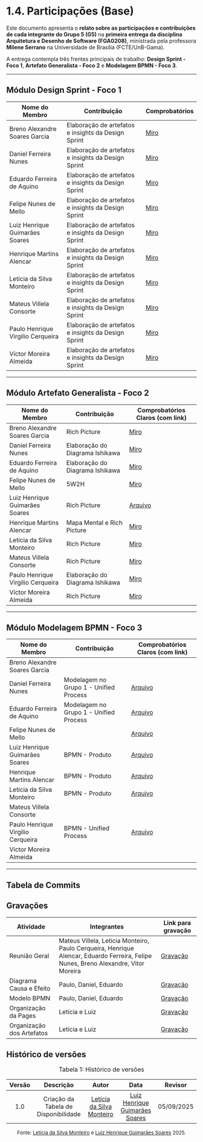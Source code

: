# 1.4. Participações (Base)

Este documento apresenta o **relato sobre as participações e contribuições de cada integrante do Grupo 5 (G5)** na **primeira entrega da disciplina Arquitetura e Desenho de Software (FGA0208)**, ministrada pela professora **Milene Serrano** na Universidade de Brasília (FCTE/UnB-Gama).  

A entrega contempla três frentes principais de trabalho: **Design Sprint - Foco 1**, **Artefato Generalista - Foco 2** e **Modelagem BPMN - Foco 3**.   

---


## Módulo Design Sprint - Foco 1 

| Nome do Membro | Contribuição | Comprobatórios |
|----------------|--------------|----------------------------------|
| Breno Alexandre Soares Garcia | Elaboração de artefatos e insights da Design Sprint | [Miro](https://miro.com/app/board/uXjVJNoiQ50=/) |
| Daniel Ferreira Nunes | Elaboração de artefatos e insights da Design Sprint | [Miro](https://miro.com/app/board/uXjVJNoiQ50=/) |
| Eduardo Ferreira de Aquino | Elaboração de artefatos e insights da Design Sprint | [Miro](https://miro.com/app/board/uXjVJNoiQ50=/) |
| Felipe Nunes de Mello | Elaboração de artefatos e insights da Design Sprint | [Miro](https://miro.com/app/board/uXjVJNoiQ50=/) |
| Luiz Henrique Guimarães Soares | Elaboração de artefatos e insights da Design Sprint | [Miro](https://miro.com/app/board/uXjVJNoiQ50=/) |
| Henrique Martins Alencar | Elaboração de artefatos e insights da Design Sprint | [Miro](https://miro.com/app/board/uXjVJNoiQ50=/) |
| Letícia da Silva Monteiro | Elaboração de artefatos e insights da Design Sprint | [Miro](https://miro.com/app/board/uXjVJNoiQ50=/) |
| Mateus Villela Consorte | Elaboração de artefatos e insights da Design Sprint | [Miro](https://miro.com/app/board/uXjVJNoiQ50=/) |
| Paulo Henrique Virgilio Cerqueira | Elaboração de artefatos e insights da Design Sprint | [Miro](https://miro.com/app/board/uXjVJNoiQ50=/) |
| Víctor Moreira Almeida | Elaboração de artefatos e insights da Design Sprint | [Miro](https://miro.com/app/board/uXjVJNoiQ50=/) |

---

## Módulo Artefato Generalista - Foco 2 

| Nome do Membro | Contribuição | Comprobatórios Claros (com link) |
|----------------|--------------|----------------------------------|
| Breno Alexandre Soares Garcia | Rich Picture  | [Miro](https://miro.com/app/board/uXjVJNoiQ50=/) |
| Daniel Ferreira Nunes | Elaboração do Diagrama Ishikawa | [Miro](https://miro.com/app/board/uXjVJNoiQ50=/)  |
| Eduardo Ferreira de Aquino | Elaboração do Diagrama Ishikawa | [Miro](https://miro.com/app/board/uXjVJNoiQ50=/)  |
| Felipe Nunes de Mello | 5W2H | [Miro](https://miro.com/app/board/uXjVJNoiQ50=/)  |
| Luiz Henrique Guimarães Soares | Rich Picture | [Arquivo](/docs/Base/BPMN/ModelagemBPMN.md) |
| Henrique Martins Alencar | Mapa Mental e Rich Picture  | [Miro](https://miro.com/app/board/uXjVJNoiQ50=/)  |
| Letícia da Silva Monteiro | Rich Picture | [Miro](https://miro.com/app/board/uXjVJNoiQ50=/)  |
| Mateus Villela Consorte | Rich Picture  | [Miro](https://miro.com/app/board/uXjVJNoiQ50=/)  |
| Paulo Henrique Virgilio Cerqueira | Elaboração do Diagrama Ishikawa | [Miro](https://miro.com/app/board/uXjVJNoiQ50=/)  |
| Víctor Moreira Almeida | Rich Picture  | [Miro](https://miro.com/app/board/uXjVJNoiQ50=/)  |

---

## Módulo Modelagem BPMN - Foco 3 

| Nome do Membro | Contribuição | Comprobatórios Claros (com link) |
|----------------|--------------|----------------------------------|
| Breno Alexandre Soares Garcia |  |  |
| Daniel Ferreira Nunes | Modelagem no Grupo 1 - Unified Process | [Arquivo](/docs/Base/BPMN/ModelagemBPMN.md) |
| Eduardo Ferreira de Aquino | Modelagem no Grupo 1 - Unified Process | [Arquivo](/docs/Base/BPMN/ModelagemBPMN.md) |
| Felipe Nunes de Mello |  | [Arquivo](/docs/Base/BPMN/ModelagemBPMN.md) |
| Luiz Henrique Guimarães Soares | BPMN - Produto  | [Arquivo](/docs/Base/BPMN/ModelagemBPMN.md) |
| Henrique Martins Alencar | BPMN - Produto  | [Arquivo](/docs/Base/BPMN/ModelagemBPMN.md) |
| Letícia da Silva Monteiro | BPMN - Produto | [Arquivo](/docs/Base/BPMN/ModelagemBPMN.md) |
| Mateus Villela Consorte |  | |
| Paulo Henrique Virgilio Cerqueira | BPMN - Unified Process | [Arquivo](/docs/Base/BPMN/ModelagemBPMN.md) |
| Víctor Moreira Almeida |  |  |

---

## Tabela de Commits 

## Gravações 

| Atividade | Integrantes | Link para gravação |
|-----------|-------------|---------------------|
| Reunião Geral | Mateus Villela, Leticia Monteiro, Paulo Cerqueira, Henrique Alencar, Eduardo Ferreira, Felipe Nunes, Breno Alexandre, Vitor Moreira | [Gravação](https://www.youtube.com/watch?v=qDyLrtiNPg0) |
| Diagrama Causa e Efeito | Paulo, Daniel, Eduardo | [Gravação](https://www.youtube.com/watch?v=BU-a_H5QKrI) |
| Modelo BPMN | Paulo, Daniel, Eduardo | [Gravação](https://www.youtube.com/watch?v=xG1DtxOBY7k) |
| Organização da Pages | Letícia e Luiz | [Gravação](https://teams.microsoft.com/l/meetingrecap?driveId=b%21r43zeCV010aCsbaXiViCRecaKoreqsZLhpooNW-LAmonr_DLRwMpS7TgWb3F1R6B&driveItemId=01LOXXYG4VRBVWMJPCSNC3SLSGJXTJSVRC&sitePath=https%3A%2F%2Funbbr-my.sharepoint.com%2F%3Av%3A%2Fg%2Fpersonal%2F222022144_aluno_unb_br%2FEZWIa2Yl4pNFuS5GTeaZViIBPeWe6U0RK6DXdRzLKnsyjQ&fileUrl=https%3A%2F%2Funbbr-my.sharepoint.com%2Fpersonal%2F222022144_aluno_unb_br%2FDocuments%2FGrava%25C3%25A7%25C3%25B5es%2FChamada%2520com%2520Leticia%2520Da%2520Silva%2520Monteiro-20250905_165033-Grava%25C3%25A7%25C3%25A3o%2520de%2520Reuni%25C3%25A3o.mp4%3Fweb%3D1&threadId=19%3A2e61c5c4-6a89-4758-a3be-7077f289e452_7bc551e4-7c28-4e27-9686-03e8a945c0ee%40unq.gbl.spaces&callId=b3e78f50-b1d0-4204-b3f8-34f2d3161e5e&threadType=OneOnOneChat&meetingType=Unknown&subType=RecapSharingLink_RecapCore) |
| Organização dos Artefatos | Letícia e Luiz | [Gravação](https://unbbr-my.sharepoint.com/personal/231026859_aluno_unb_br/_layouts/15/stream.aspx?id=%2Fpersonal%2F231026859%5Faluno%5Funb%5Fbr%2FDocuments%2FGrava%C3%A7%C3%B5es%2FReuni%C3%A3o%20com%20Leticia%20Da%20Silva%20Monteiro%2D20250905%5F185611%2DGrava%C3%A7%C3%A3o%20de%20Reuni%C3%A3o%2Emp4&ga=1&referrer=StreamWebApp%2EWeb&referrerScenario=AddressBarCopied%2Eview%2E86b089e1%2Dd155%2D4207%2Da1f9%2D4624950ddd6a) |


## Histórico de versões  

<font size="3"><p style="text-align: center">Tabela 1: Histórico de versões</p></font>

| Versão | Descrição                           | Autor                                                                 | Data       | Revisor                                                                 |
|:--:|:-----------------------------------:|:----------------------------------------------------------------------:|:----------:|:----------------------------------------------------------------------:|
| 1.0 | Criação da Tabela de Disponibilidade | [Letícia da Silva Monteiro](https://github.com/leticiamonteiroo)       | [Luiz Henrique Guimarães Soares](https://github.com/luizh-gsoares)  | 05/09/2025   |

<font size="2"><p style="text-align: center">Fonte: [Letícia da Silva Monteiro](https://github.com/leticiamonteiroo) e [Luiz Henrique Guimarães Soares](https://github.com/luizh-gsoares) 2025.</p></font>